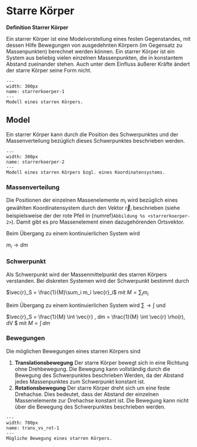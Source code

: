 # Starre Körper

**Definition Starrer Körper** 

Ein starrer Körper ist eine Modelvorstellung eines festen Gegenstandes, mit dessen Hilfe Bewegungen von ausgedehnten Körpern (im Gegensatz zu Massenpunkten) berechnet werden können. Ein starrer Körper ist ein System aus beliebig vielen einzelnen Massenpunkten, die in konstantem Abstand zueinander stehen. Auch unter dem Einfluss äußerer Kräfte ändert der starre Körper seine Form nicht. 

```{figure} Bilder/starrerkoerper.svg
---
width: 300px
name: starrerkoerper-1
---
Modell eines starren Körpers.
 ```

## Model

Ein starrer Körper kann durch die Position des Schwerpunktes und der Massenverteilung bezüglich dieses Schwerpunktes beschrieben werden. 

```{figure} Bilder/starrerkoerper2.svg
---
width: 300px
name: starrerkoerper-2
---
Modell eines starren Körpers bzgl. eines Koordinatensystems. 
 ```


### Massenverteilung

Die Positionen der einzelnen Massenelemente $m_i$ wird bezüglich eines gewählten Koordinatensystem durch den Vektor $\vec{r}_i$ beschrieben (siehe beispielsweise der der rote Pfeil in {numref}`Abbildung %s <starrerkoerper-2>`). Damit gibt es pro Massenelement einen dazugehörenden Ortsvektor.

Beim Übergang zu einem kontinuierlichen System wird

$m_i \rightarrow dm$

### Schwerpunkt

Als Schwerpunkt wird der Massenmittelpunkt des starren Körpers verstanden. 
Bei diskreten Systemen wird der Schwerpunkt bestimmt durch 

$\vec{r}_S = \frac{1}{M}\sum_i m_i \vec{r}_i$  mit $M = \sum_i m_i$

Beim Übergang zu einem kontinuierlichen System wird $\sum \rightarrow \int$ und

$\vec{r}_S = \frac{1}{M} \int \vec{r} \, dm = \frac{1}{M} \int \vec{r} \rho(r)\, dV $ mit $M = \int \, dm$


### Bewegungen 

Die möglichen Bewegungen eines starren Körpers sind

1. **Translationsbewegung** Der starre Körper bewegt sich in eine Richtung ohne Drehbewegung. Die Bewegung kann vollständig durch die Bewegung des Schwerpunktes beschrieben Werden, da der Abstand jedes Massenpunktes zum Schwerpunkt konstant ist. 
1. **Rotationsbewegung** Der starre Körper dreht sich um eine feste Drehachse. Dies bedeutet, dass der Abstand der einzelnen Massenelemente zur Drehachse konstant ist. Die Bewegung kann nicht über die Bewegung des Schwerpunktes beschrieben werden. 

```{figure} Bilder/trans_vs_rot.svg
---
width: 700px
name: trans_vs_rot-1
---
Mögliche Bewegung eines starren Körpers.  
 ```
